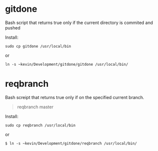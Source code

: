# gitdone

Bash script that returns true only if the current directory is commited and pushed

Install:

```
sudo cp gitdone /usr/local/bin
```

or

```
ln -s ~kevin/Development/gitdone/gitdone /usr/local/bin/
```

# reqbranch

Bash screipt that returns true only if on the specified current branch.

> reqbranch master

Install:

```
sudo cp reqbranch /usr/local/bin
```

or

```
$ ln -s ~kevin/Development/gitdone/reqbranch /usr/local/bin/
```

